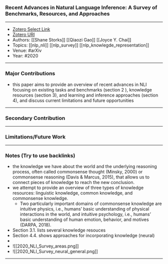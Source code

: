 ### Recent Advances in Natural Language Inference: A Survey of Benchmarks, Resources, and Approaches
---
- [Zotero Select Link](zotero://select/groups/2480461/items/5MAZRCCV)
- [Zotero URI](https://www.zotero.org/groups/2480461/items/5MAZRCCV)
- Authors: [[Shane Storks]] [[Qiaozi Gao]] [[Joyce Y. Chai]] 
- Topics: [[nlp_nli]] [[nlp_survey]] [[nlp_knowlegde_representation]]
- Venue: #arXiv
- Year: #2020
---
### Major Contributions
- this paper aims to provide an overview of recent advances in NLI focusing on existing tasks and benchmarks (section 2 ), knowledge resources (section 3), and learning and inference approaches (section 4), and discuss current limitations and future opportunities
---
### Secondary Contribution
---
### Limitations/Future Work
---
### Notes (Try to use backlinks)
- the knowledge we have about the world and the underlying reasoning process, often called commonsense thought (Minsky, 2000) or commonsense reasoning (Davis & Marcus, 2015), that allows us to connect pieces of knowledge to reach the new conclusion.
- we attempt to provide an overview of three types of knowledge resources: linguistic knowledge, common knowledge, and commonsense knowledge.
	- Two particularly important domains of commonsense knowledge are intuitive physics, i.e., humans’ basic understanding of physical interactions in the world, and intuitive psychology, i.e., humans’ basic understanding of human emotion, behavior, and motives (DARPA, 2018).
- Section 3.1. lists several knowledge resouces
- Section 4.4. shows approaches for incorporating knowledge (neural)
- 
- ![[2020_NLI_Survey_areas.png]]
- ![[2020_NLI_Survey_neural_general.png]]
---
